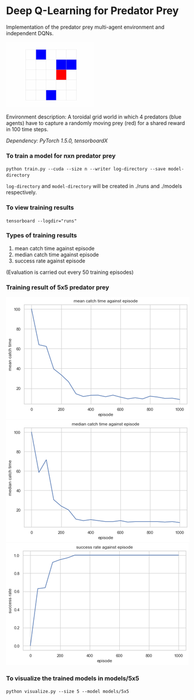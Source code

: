 # Deep Q-Learning for Predator Prey
Implementation of the predator prey multi-agent environment and independent DQNs.

<a href="#"><img src="./images/5x5-visualization.gif" width="240"/></a>

Environment description: A toroidal grid world in which 4 predators (blue agents) have to capture a randomly moving prey (red) for a shared reward in 100 time steps.

*Dependency: PyTorch 1.5.0, tensorboardX*

### To train a model for nxn predator prey

`python train.py --cuda --size n --writer log-directory --save model-directory`

`log-directory` and `model-directory` will be created in ./runs and ./models respectively.

### To view training results 

`tensorboard --logdir="runs"`

### Types of training results

1. mean catch time against episode
1. median catch time against episode
1. success rate against episode

(Evaluation is carried out every 50 training episodes)

### Training result of 5x5 predator prey

![image info](./images/5x5-mean.png)
![image info](./images/5x5-median.png)
![image info](./images/5x5-success-rate.png)

### To visualize the trained models in models/5x5

`python visualize.py --size 5 --model models/5x5`